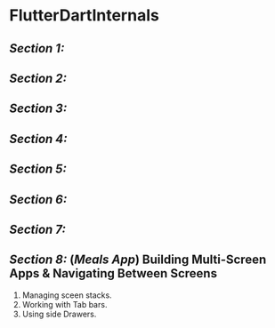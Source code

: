 # FlutterDartInternals

## ***Section 1:***
## ***Section 2:***
## ***Section 3:***
## ***Section 4:***
## ***Section 5:***
## ***Section 6:***
## ***Section 7:***
## ***Section 8:*** (*Meals App*) Building Multi-Screen Apps & Navigating Between Screens
1.  Managing sceen stacks.
2.  Working with Tab bars.
3.  Using side Drawers.

